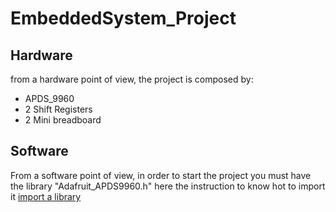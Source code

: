 # EmbeddedSystem_Project
## Hardware
from a hardware point of view, the project is composed by:
* APDS_9960
* 2 Shift Registers
* 2 Mini breadboard
## Software
From a software point of view, in order to start the project you must have the library "Adafruit_APDS9960.h" here the instruction to know hot to import it [import a library](https://www.instructables.com/Import-a-Code-Library-to-Arduino/)
